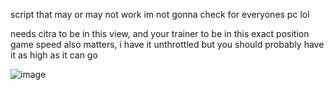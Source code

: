 script that may or may not work im not gonna check for everyones pc lol


needs citra to be in this view, and your trainer to be in this exact position
game speed also matters, i have it unthrottled but you should probably have it as high as it can go

![image](https://github.com/user-attachments/assets/ac7c8021-3775-4418-b712-3c9ca985a1ac)
